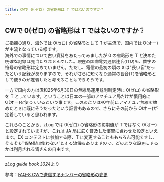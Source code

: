 ```yaml
---
title: CWで 0(ゼロ) の省略形は T ではないのですか？
---
```



## CWで 0(ゼロ) の省略形は T ではないのですか？

ご指摘の通り、海外では 0(ゼロ) の省略形として T が主流で、国内では O(オー)が主流となっている様です。  
海外での事情について古い資料をあたってみましたが 0 の省略形を T と決めた明確な記録は見当たりませんでした。現在の国際電気通信連合(ITU)も、数字の符号の省略形は定めていません。ただし、電信の最初の頃の 0 は"長い音"だったという記録がありますので、それがさらに短くなり通常の長音(T)を省略形として使うのが定着したと考えることもできそうです。  

一方で国内の方は昭和25年6月30日の無線局運用規則制定時に 0(ゼロ) の省略形を T としています。ということは日本の一部のアマチュア局だけが慣用的に O(オー)を使っているという事です。このあたりは40年前にアマチュア無線を始めたときに既にそうだったという証言もあるので、さらにその前から O(オー)が定着していると思われます。  

これらのことから、zLog では 0(ゼロ) の省略形の初期値が T ではなく O(オー)と設定されていますが、これは JA 局に広く普及した慣習に合わせた設定といえます。DX コンテストに参加する際、T に変更することももちろん可能ですし、そもそも"省略形は使わない"とする流儀もありますので、どのような設定にするかは利用される皆さんの自由です。  

--------
*zLog guide book 2024*より  

参考：[FAQ-8 CWで送信するナンバーの省略形の変更](https://use.zlog.org/manual/faq/zlog#faq-8-cw%E3%81%A7%E9%80%81%E4%BF%A1%E3%81%99%E3%82%8B%E3%83%8A%E3%83%B3%E3%83%90%E3%83%BC%E3%81%AE%E7%9C%81%E7%95%A5%E5%BD%A2%E3%81%AE%E5%A4%89%E6%9B%B4)  

